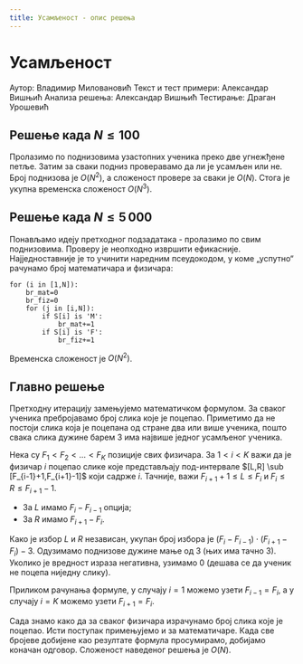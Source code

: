 ```yaml
---
title: Усамљеност - опис решења
---
```


# Усамљеност
Аутор: Владимир Миловановић
Текст и тест примери: Александар Вишњић
Анализа решења: Александар Вишњић
Тестирање: Драган Урошевић

## Решење када $N\leq 100$
Пролазимо по поднизовима узастопних ученика преко две угнежђене петље. Затим за сваки подниз проверавамо да ли је усамљен или не. Број поднизова је $O(N^2)$, а сложеност провере за сваки је $O(N)$. Стога је укупна временска сложеност $O(N^3)$.

## Решење када $N\leq 5\,000$
Понављамо идеју претходног подзадатака - пролазимо по свим поднизовима. Проверу је неопходно извршити ефикасније. Најједноставније је то учинити наредним псеудокодом, у коме „успутно“ рачунамо број математичара и физичара:

```
for (i in [1,N]):
	br_mat=0
	br_fiz=0
	for (j in [i,N]):
		if S[i] is 'M':
			br_mat+=1
		if S[i] is 'F':
			br_fiz+=1
```

Временска сложеност је $O(N^2)$.

## Главно решење
Претходну итерацију замењујемо математичком формулом. За сваког ученика пребројавамо број слика које је поцепао. Приметимо да не постоји слика која је поцепана од стране два или више ученика, пошто свака слика дужине барем $3$ има највише једног усамљеног ученика.

Нека су $F_1 < F_2 < \ldots < F_K$ позиције свих физичара. За $1 < i < K$ важи да је физичар $i$ поцепао слике које представљају под-интервале $[L,R] \sub [F_{i-1}+1,F_{i+1}-1]$ који садрже $i$. Тачније, важи $F_{i+1}+1 \leq L \leq F_i$ и $F_i \leq R \leq F_{i+1}-1$. 

* За $L$ имамо $F_i - F_{i-1}$ опција;
* За $R$ имамо $F_{i+1}-F_i$.

Како је избор $L$ и $R$ независан, укупан број избора је $(F_i-F_{i-1}) \cdot (F_{i+1}-F_i) - 3$. Одузимамо поднизове дужине мање од $3$ (њих има тачно $3$). Уколико је вредност израза негативна, узимамо $0$ (дешава се да ученик не поцепа ниједну слику).

Приликом рачунања формуле, у случају $i=1$ можемо узети $F_{i-1}=F_i$, а у случају $i=K$ можемо узети $F_{i+1}=F_i$.

Сада знамо како да за сваког физичара израчунамо број слика које је поцепао. Исти поступак примењујемо и за математичаре. Када све бројеве добијене као резултате формула просумирамо, добијамо коначан одговор. Сложеност наведеног решења је $O(N)$.

